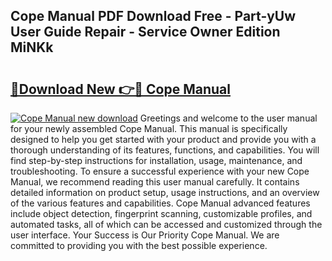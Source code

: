 ## Cope Manual PDF Download Free - Part-yUw User Guide Repair - Service Owner Edition MiNKk

# <h2><a href="http://bc40604.oget.top/?id=Cope+Manual">🔗Download New 👉🔴 Cope Manual</a></h2>

[![Cope Manual new download](https://i.imgur.com/5g1atiW.png)](http://bc40604.oget.top/?id=Cope+Manual)
Greetings and welcome to the user manual for your newly assembled Cope Manual. This manual is specifically designed to help you get started with your product and provide you with a thorough understanding of its features, functions, and capabilities. You will find step-by-step instructions for installation, usage, maintenance, and troubleshooting. To ensure a successful experience with your new Cope Manual, we recommend reading this user manual carefully. It contains detailed information on product setup, usage instructions, and an overview of the various features and capabilities. Cope Manual advanced features include object detection, fingerprint scanning, customizable profiles, and automated tasks, all of which can be accessed and customized through the user interface. Your Success is Our Priority Cope Manual. We are committed to providing you with the best possible experience.

